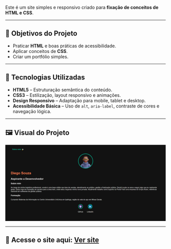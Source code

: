 Este é um site simples e responsivo criado para **fixação de conceitos de HTML e CSS**.

---

## 🎯 Objetivos do Projeto

- Praticar **HTML** e boas práticas de acessibilidade.
- Aplicar conceitos de **CSS**.
- Criar um portfólio simples.

---

## 🧱 Tecnologias Utilizadas

- **HTML5** – Estruturação semântica do conteúdo.
- **CSS3** – Estilização, layout responsivo e animações.
- **Design Responsivo** – Adaptação para mobile, tablet e desktop.
- **Acessibilidade Básica** – Uso de `alt`, `aria-label`, contraste de cores e navegação lógica.

---

## 🖼️ Visual do Projeto

![captura de tela](./img/site.jpg)

---

## 🔗 Acesse o site aqui: [Ver site](https://dasouza-code.github.io/fixacao-html-css/)
